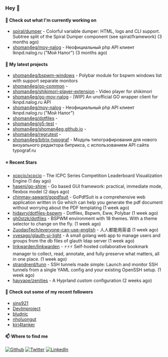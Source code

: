 ### Hey 👋

#### 👷 Check out what I'm currently working on

- [spiral/dumper](https://github.com/spiral/dumper) - Colorful variable dumper: HTML, logs and CLI support. Subtree split of the Spiral Dumper component (see spiral/framework) (3 months ago)
- [shoman4eg/moy-nalog](https://github.com/shoman4eg/moy-nalog) - Неофициальный php API клиент lknpd.nalog.ru (&#34;Мой Налог&#34;)  (3 months ago)

#### 🌱 My latest projects

- [shoman4eg/bspwm-windows](https://github.com/shoman4eg/bspwm-windows) - Polybar module for bspwm windows list with support separate monitors
- [shoman4eg/go-common](https://github.com/shoman4eg/go-common) - 
- [shoman4eg/shikimori-player-extension](https://github.com/shoman4eg/shikimori-player-extension) - Video player for shikimori
- [shoman4eg/go-moy-nalog](https://github.com/shoman4eg/go-moy-nalog) - [WIP] An unofficial GO wrapper client for lknpd.nalog.ru API 
- [shoman4eg/moy-nalog](https://github.com/shoman4eg/moy-nalog) - Неофициальный php API клиент lknpd.nalog.ru (&#34;Мой Налог&#34;) 
- [shoman4eg/dotfiles](https://github.com/shoman4eg/dotfiles) - 
- [shoman4eg/g5-test](https://github.com/shoman4eg/g5-test) - 
- [shoman4eg/shoman4eg.github.io](https://github.com/shoman4eg/shoman4eg.github.io) - 
- [shoman4eg/regrutest](https://github.com/shoman4eg/regrutest) - 
- [shoman4eg/bitrix-typograf](https://github.com/shoman4eg/bitrix-typograf) - Модуль типографирования для нового визуального редактора битрикса, с использованием API сайта typograf.ru

#### ⭐ Recent Stars

- [xcpcio/xcpcio](https://github.com/xcpcio/xcpcio) - The ICPC Series Competition Leaderboard Visualization Engine (1 day ago)
- [hasenj/go-shirei](https://github.com/hasenj/go-shirei) - Go based GUI framework: practical, immediate mode, flexbox model (2 days ago)
- [chinmay-sawant/gopdfsuit](https://github.com/chinmay-sawant/gopdfsuit) - GoPdfSuit is a comprehensive web application written in Go which can help you generate the pdf document without worrying about the PDF templating (1 week ago)
- [hidayry/dotfiles-bspwm](https://github.com/hidayry/dotfiles-bspwm) - Dotfiles, Bspwm, Eww, Polybar (1 week ago)
- [gh0stzk/dotfiles](https://github.com/gh0stzk/dotfiles) - BSPWM environment with 18 themes. With a theme selector to change on the fly. (1 week ago)
- [ZuodaoTech/everyone-can-use-english](https://github.com/ZuodaoTech/everyone-can-use-english) - 人人都能用英语 (1 week ago)
- [yvesago/glauth-ui-light](https://github.com/yvesago/glauth-ui-light) - A small golang web app to manage users and groups from the db files of glauth ldap server (1 week ago)
- [linkwarden/linkwarden](https://github.com/linkwarden/linkwarden) - ⚡️⚡️⚡️ Self-hosted collaborative bookmark manager to collect, read, annotate, and fully preserve what matters, all in one place. (1 week ago)
- [strandnerd/tunn](https://github.com/strandnerd/tunn) - SSH tunnels made simple: Launch and monitor SSH tunnels from a single YAML config and your existing OpenSSH setup. (1 week ago)
- [hayyaoe/zenities](https://github.com/hayyaoe/zenities) - A Hyprland custom configuration (2 weeks ago)

#### 👯 Check out some of my recent followers

- [sins921](https://github.com/sins921)
- [DevImproject](https://github.com/DevImproject)
- [bludnic](https://github.com/bludnic)
- [nholuongut](https://github.com/nholuongut)
- [kiri4tanker](https://github.com/kiri4tanker)


#### 📫 Where to find me
<p>
<a href="https://github.com/shoman4eg" target="_blank"><img alt="Github" src="https://img.shields.io/badge/GitHub-%2312100E.svg?&style=for-the-badge&logo=Github&logoColor=white" /></a>
<a href="https://twitter.com/shoman4eg" target="_blank"><img alt="Twitter" src="https://img.shields.io/badge/twitter-%231DA1F2.svg?&style=for-the-badge&logo=twitter&logoColor=white" /></a>
<a href="https://www.linkedin.com/in/artemdubinin/" target="_blank"><img alt="LinkedIn" src="https://img.shields.io/badge/linkedin-%230077B5.svg?&style=for-the-badge&logo=linkedin&logoColor=white" /></a>
</p>
